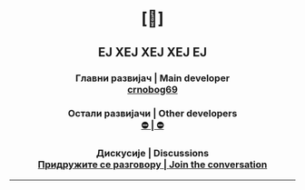 # <p align="center"> [🔻] </p>

## <p align="center">ЕЈ ХЕЈ ХЕЈ ХЕЈ ЕЈ</p>

### <p align="center"> <strong>Главни развијач | Main developer</strong><br> <a href="https://github.com/crnobog69">crnobog69</a> </p>

### <p align="center"> <strong>Остали развијачи | Other developers</strong><br> <a href="#"> ⛔ | ⛔ </a> </p>

### <p align="center"> <strong>Дискусије | Discussions</strong><br> <a href="https://github.com/orgs/Stabilistatpakt/discussions">Придружите се разговору | Join the conversation</a> </p>

---
